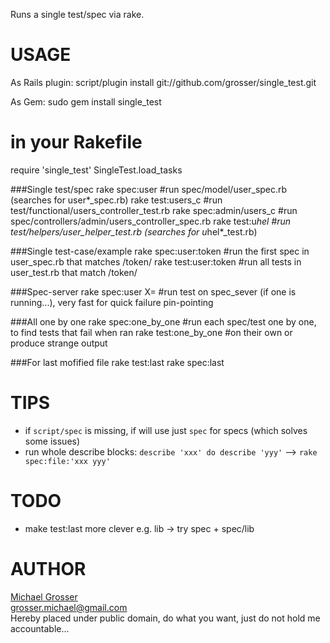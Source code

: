 Runs a single test/spec via rake.

USAGE
=====
As Rails plugin:
    script/plugin install git://github.com/grosser/single_test.git

As Gem:
  sudo gem install single_test

  # in your Rakefile
  require 'single_test'
  SingleTest.load_tasks


###Single test/spec
    rake spec:user          #run spec/model/user_spec.rb (searches for user*_spec.rb)
    rake test:users_c       #run test/functional/users_controller_test.rb
    rake spec:admin/users_c #run spec/controllers/admin/users_controller_spec.rb
    rake test:u*hel         #run test/helpers/user_helper_test.rb (searches for u*hel*_test.rb)

###Single test-case/example
    rake spec:user:token    #run the first spec in user_spec.rb that matches /token/
    rake test:user:token    #run all tests in user_test.rb that match /token/

###Spec-server
    rake spec:user X=       #run test on spec_sever (if one is running...), very fast for quick failure pin-pointing

###All one by one
    rake spec:one_by_one    #run each spec/test one by one, to find tests that fail when ran
    rake test:one_by_one    #on their own or produce strange output

###For last mofified file
    rake test:last
    rake spec:last

TIPS
====
 - if `script/spec` is missing, if will use just `spec` for specs (which solves some issues)
 - run whole describe blocks: `describe 'xxx' do describe 'yyy'` --> `rake spec:file:'xxx yyy'`

TODO
====
 - make test:last more clever e.g. lib -> try spec + spec/lib

AUTHOR
======
[Michael Grosser](http://pragmatig.wordpress.com)  
grosser.michael@gmail.com  
Hereby placed under public domain, do what you want, just do not hold me accountable...  
